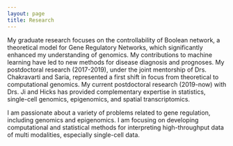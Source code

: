 ```yaml
---
layout: page
title: Research
---
```


  
My graduate research focuses on the controllability of Boolean network, a theoretical model for Gene Regulatory Networks, which significantly enhanced my understanding of genomics. My contributions to machine learning have led to new methods for disease diagnosis and prognoses. 
My postdoctoral research (2017-2019), under the joint mentorship of Drs. Chakravarti and Saria,
represented a first shift in focus from theoretical to computational genomics.
My current postdoctoral research (2019-now) with Drs. Ji and Hicks has provided complementary expertise in statistics, single-cell genomics, epigenomics, and spatial transcriptomics.


I am passionate about a variety of problems related to gene regulation, including genomics and epigenomics. I am focusing on 
developing computational and statistical methods for interpreting high-throughput data of multi modalities, especially single-cell data.



